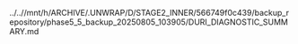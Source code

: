 ../..//mnt/h/ARCHIVE/.UNWRAP/D/STAGE2_INNER/566749f0c439/backup_repository/phase5_5_backup_20250805_103905/DURI_DIAGNOSTIC_SUMMARY.md